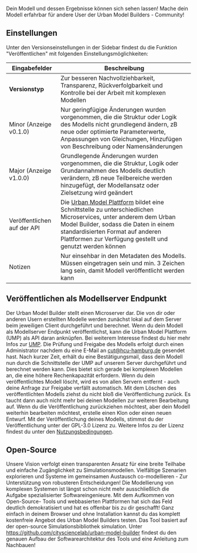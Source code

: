 
Dein Modell und dessen Ergebnisse können sich sehen lassen!
Mache dein Modell erfahrbar für andere User der Urban Model Builders - Community! 

## Einstellungen
Unter den Versionseinstellungen in der Sidebar findest du die Funktion "Veröffentlichen" mit folgenden Einstellungsmöglichkeiten:

| Eingabefelder     | Beschreibung       |
| ----------- |----------- |
| **Versionstyp**  |  Zur besseren Nachvollziehbarkeit,  Transparenz, Rückverfolgbarkeit und Kontrolle bei der Arbeit mit komplexen Modellen    |
| Minor  (Anzeige v0.1.0) |  Nur geringfügige Änderungen wurden vorgenommen, die die Struktur oder Logik des Modells nicht grundlegend ändern, zB neue oder optimierte Parameterwerte, Anpassungen von Gleichungen, Hinzufügen von Beschreibung oder Namensänderungen    |
| Major (Anzeige v1.0.0)  | Grundlegende Änderungen wurden vorgenommen, die die Struktur, Logik oder Grundannahmen des Modells deutlich verändern, zB neue Teilbereiche werden hinzugefügt, der Modellansatz oder Zielsetzung wird geändert |
| Veröffentlichen auf der API| Die [Urban Model Plattform](https://citysciencelab.github.io/urban-model-platform/content/index.html) bildet eine Schnittstelle zu unterschiedlichen Microservices, unter anderem dem Urban Model Builder, sodass die Daten in einem standardisierten Format auf anderen Plattformen zur Verfügung gestellt und genutzt werden können |
| Notizen  | Nur einsehbar in den Metadaten des Modells. Müssen eingetragen sein und min. 3 Zeichen lang sein, damit Modell veröffentlicht werden kann|

## Veröffentlichen als Modellserver Endpunkt
Der Urban Model Builder stellt einen Microserver dar. Die von dir oder anderen Usern erstellten Modelle werden zunächst lokal auf dem Server beim jeweiligen Client durchgeführt und berechnet. Wenn du dein Modell als Modellserver Endpunkt veröffentlichst, kann die Urban Model Plattform (UMP) als API daran anknüpfen. Bei weiterem Interesse findest du hier mehr Infos zur [UMP](https://citysciencelab.github.io/urban-model-platform/content/03-architecture/overview.html).
Die Prüfung und Freigabe des Modells erfolgt durch einen Administrator nachdem du eine E-Mail an cut@hcu-hamburg.de gesendet hast. Nach kurzer Zeit, erhält du eine Bestätigungsmail, dass dein Modell nun durch die Schnittstelle der UMP auf unserem Server durchgeführt und berechnet werden kann. Dies bietet sich gerade bei komplexen Modellen an, die eine höhere Rechenkapazität erfordern. 
Wenn du dein veröffentlichtes Modell löscht, wird es von allen Servern entfernt - auch deine Anfrage zur Freigabe verfällt automatisch. Mit dem Löschen des veröffentlichten Modells ziehst du nicht bloß die Veröffentlichung zurück. Es taucht dann auch nicht mehr bei deinen Modellen zur weiteren Bearbeitung auf. Wenn du die Veröffentlichung zurückziehen möchtest, aber dein Modell weiterhin bearbeiten möchtest, erstelle einen Klon oder einen neuen Entwurf.
Mit der Veröffentlichung deines Modells, stimmst du der Veröffentlichung unter der GPL-3.0 Lizenz zu. Weitere Infos zu der Lizenz findest du unter den [Nutzungsbedingungen](https://modelbuilder.comodeling.city/nutzungsbedingungen).

## Open-Source 
Unsere Vision verfolgt einen transparenten Ansatz für eine breite Teilhabe und einfache Zugänglichkeit zu Simulationsmodellen. 
Vielfältige Szenarien explorieren und Systeme im gemeinsamen Austausch co-modellieren - Zur Unterstützung von robusteren Entscheidungen!
Die Modellierung von komplexen Systemen ist längst schon nicht mehr ausschließlich die Aufgabe spezialisierter Softwareingenieure. Mit dem Aufkommen von Open-Source- Tools und webbasierten Plattformen hat sich das Feld deutlich demokratisiert und hat es offenbar bis zu dir geschafft! Ganz einfach in deinem Browser und ohne Installation kannst du das komplett kostenfreie Angebot des Urban Model Builders testen.
Das Tool basiert auf der open-source Simulationsbibliothek simulation. Unter https://github.com/citysciencelab/urban-model-builder findest du den genauen Aufbau der Softwarearchitektur des Tools und eine Anleitung zum Nachbauen!
